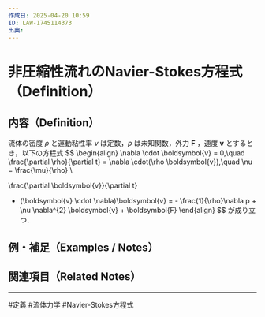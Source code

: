 ```yaml
---
作成日: 2025-04-20 10:59
ID: LAW-1745114373
出典:
---
```


# 非圧縮性流れのNavier-Stokes方程式（Definition）

## 内容（Definition）

流体の密度 $\rho$ と運動粘性率 $\nu$ は定数，$p$ は未知関数，外力 $\boldsymbol{F}$ ，速度 $\boldsymbol{v}$ とするとき，以下の方程式
$$
\begin{align}
\nabla \cdot \boldsymbol{v} = 0,\quad
\frac{\partial \rho}{\partial t} = \nabla \cdot(\rho \boldsymbol{v}),\quad
\nu = \frac{\mu}{\rho} \\

\frac{\partial \boldsymbol{v}}{\partial t}
 + (\boldsymbol{v} \cdot \nabla)\boldsymbol{v}
 = - \frac{1}{\rho}\nabla p + \nu \nabla^{2} \boldsymbol{v} + \boldsymbol{F}
\end{align}
$$
が成り立つ．
## 例・補足（Examples / Notes）



## 関連項目（Related Notes）



---
#定義 #流体力学 #Navier-Stokes方程式 